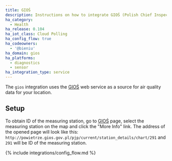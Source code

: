 ```yaml
---
title: GIOŚ
description: Instructions on how to integrate GIOŚ (Polish Chief Inspectorate Of Environmental Protection) air quality service into Home Assistant.
ha_category:
  - Health
ha_release: 0.104
ha_iot_class: Cloud Polling
ha_config_flow: true
ha_codeowners:
  - '@bieniu'
ha_domain: gios
ha_platforms:
  - diagnostics
  - sensor
ha_integration_type: service
---
```


The `gios` integration uses the [GIOŚ](http://powietrze.gios.gov.pl/pjp/current) web service as a source for air quality data for your location.

## Setup

To obtain ID of the measuring station, go to [GIOŚ](http://powietrze.gios.gov.pl/pjp/current) page, select the measuring station on the map and click the "More Info" link. The address of the opened page will look like this: `http://powietrze.gios.gov.pl/pjp/current/station_details/chart/291` and `291` will be ID of the measuring station.

{% include integrations/config_flow.md %}
